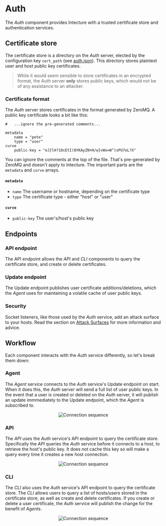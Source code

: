 # Auth

The _Auth_ component provides Intecture with a trusted certificate store and authentication services.

## Certificate store

The certificate store is a directory on the _Auth_ server, elected by the configuration key `cert_path` (see [auth.json](ch05-03-02-reference-auth-json.html)). This directory stores plaintext user and host public key certificates.

> While it would seem sensible to store certificates in an encrypted format, the _Auth_ server **only** stores public keys, which would not be of any assistance to an attacker.

### Certificate format

The _Auth_ server stores certificates in the format generated by ZeroMQ. A public key certificate looks a bit like this:

```
#   ...ignore the pre-generated comments...

metadata
    name = "pete"
    type = "user"
curve
    public-key = "eJ}lH?1OcEtI(8YKAyZN+H/w}vWo=W^)xPU7oL?X"
```

You can ignore the comments at the top of the file. That's pre-generated by ZeroMQ and doesn't apply to Intecture. The important parts are the `metadata` and `curve` arrays.

#### `metadata`

- `name` The username or hostname, depending on the certificate type
- `type` The certificate type - either "host" or "user"

#### `curve`

- `public-key` The user's/host's public key

## Endpoints

### API endpoint

The API endpoint allows the _API_ and _CLI_ components to query the certificate store, and create or delete certificates.

### Update endpoint

The Update endpoint publishes user certificate additions/deletions, which the _Agent_ uses for maintaining a volatile cache of user public keys.

### Security

Socket listeners, like those used by the _Auth_ service, add an attack surface to your hosts. Read the section on [Attack Surfaces](ch04-01-security-attack.html#2.%20Socket%20listeners) for more information and advice.

## Workflow

Each component interacts with the _Auth_ service differently, so let's break them down:

### Agent

The _Agent_ service connects to the _Auth_ service's Update endpoint on start. When it does this, the _Auth_ server will send a full list of user public keys. In the event that a user is created or deleted on the _Auth_ server, it will publish an update immmediately to the Update endpoint, which the _Agent_ is subscribed to.

<p style="text-align: center;">
  <img alt="Connection sequence" src="diagrams/ch05-03-auth-agent.msc.svg">
</p>

### API

The _API_ uses the _Auth_ service's API endpoint to query the certificate store. Specifically the _API_ queries the _Auth_ service before it connects to a host, to retrieve the host's public key. It does not cache this key so will make a query every time it creates a new host connection.

<p style="text-align: center;">
  <img alt="Connection sequence" src="diagrams/ch05-03-auth-api.msc.svg">
</p>

### CLI

The _CLI_ also uses the _Auth_ service's API endpoint to query the certificate store. The _CLI_ allows users to query a list of hosts/users stored in the certificate store, as well as create and delete certificates. If you create or delete a user certificate, the _Auth_ service will publish the change for the benefit of _Agents_.

<p style="text-align: center;">
  <img alt="Connection sequence" src="diagrams/ch05-03-auth-cli.msc.svg">
</p>
